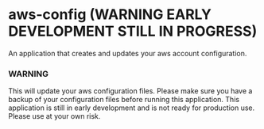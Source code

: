 # aws-config (WARNING EARLY DEVELOPMENT STILL IN PROGRESS)

An application that creates and updates your aws account configuration.

### WARNING
This will update your aws configuration files.  Please make sure you have a backup of your configuration files before running this application. This application is still in early development and is not ready for production use. Please use at your own risk.
